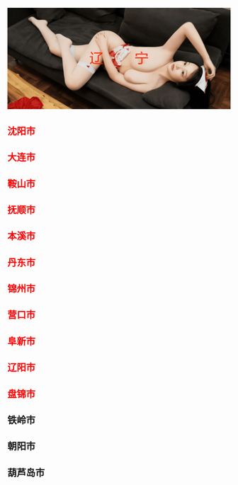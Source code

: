 ![Flowchart](images/lns.png ':class=banner-image')

## <span style="color:red;">沈阳市</span>

## <span style="color:red;">大连市</span>

## <span style="color:red;">鞍山市</span>

## <span style="color:red;">抚顺市</span>

## <span style="color:red;">本溪市</span>

## <span style="color:red;">丹东市</span>

## <span style="color:red;">锦州市</span>

## <span style="color:red;">营口市</span>

## <span style="color:red;">阜新市</span>

## <span style="color:red;">辽阳市</span>

## <span style="color:red;">盘锦市</span>

## 铁岭市

## 朝阳市

## 葫芦岛市


